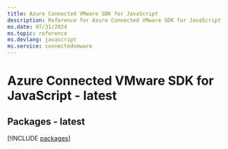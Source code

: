 ```yaml
---
title: Azure Connected VMware SDK for JavaScript
description: Reference for Azure Connected VMware SDK for JavaScript
ms.date: 07/31/2024
ms.topic: reference
ms.devlang: javascript
ms.service: connectedvmware
---
```

# Azure Connected VMware SDK for JavaScript - latest
## Packages - latest
[!INCLUDE [packages](connected-vmware-index.md)]